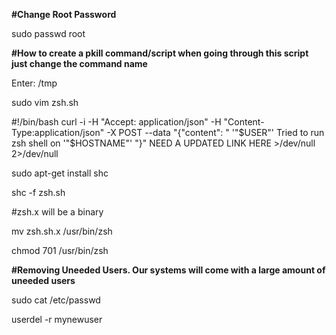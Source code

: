 

**#Change Root Password**

sudo passwd root


**#How to create a pkill command/script when going through this script just change the command name**

Enter: /tmp

sudo vim zsh.sh

#!/bin/bash
curl -i -H "Accept: application/json" -H "Content-Type:application/json" -X POST --data "{\"content\": \" '"$USER"' Tried to run zsh shell on '"$HOSTNAME"' \"}" NEED A UPDATED LINK HERE >/dev/null 2>/dev/null

sudo apt-get install shc

shc -f zsh.sh

#zsh.x will be a binary

mv zsh.sh.x /usr/bin/zsh

chmod 701 /usr/bin/zsh

**#Removing Uneeded Users. Our systems will come with a large amount of uneeded users**

sudo cat /etc/passwd  

userdel -r mynewuser

